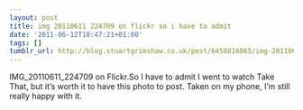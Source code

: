 ```yaml
---
layout: post
title: img 20110611 224709 on flickr so i have to admit
date: '2011-06-12T18:47:21+01:00'
tags: []
tumblr_url: http://blog.stuartgrimshaw.co.uk/post/6458816065/img-20110611-224709-on-flickr-so-i-have-to-admit
---
```

IMG_20110611_224709 on Flickr.So I have to admit I went to watch Take That, but it’s worth it to have this photo to post. Taken on my phone, I’m still really happy with it.
